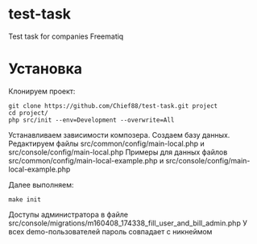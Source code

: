 # test-task
Test task for companies Freematiq

# Установка
Клонируем проект: 

~~~
git clone https://github.com/Chief88/test-task.git project
cd project/
php src/init --env=Development --overwrite=All
~~~

Устанавливаем зависимости композера.
Создаем базу данных.
Редактируем файлы src/common/config/main-local.php и src/console/config/main-local.php
Примеры для данных файлов src/common/config/main-local-example.php и  src/console/config/main-local-example.php

Далее выполняем:

~~~
make init
~~~

Доступы администратора в файле src/console/migrations/m160408_174338_fill_user_and_bill_admin.php
У всех demo-пользователей пароль совпадает с никнеймом